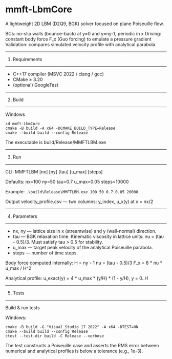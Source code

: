 # mmft-LbmCore
A lightweight 2D LBM (D2Q9, BGK) solver focused on plane Poiseuille flow.

BCs: no-slip walls (bounce-back) at y=0 and y=ny-1, periodic in x
Driving: constant body force F_x (Guo forcing) to emulate a pressure gradient
Validation: compares simulated velocity profile with analytical parabola

-------------------------------------------------------------------------------
1) Requirements
-------------------------------------------------------------------------------
- C++17 compiler (MSVC 2022 / clang / gcc)
- CMake ≥ 3.20
- (optional) GoogleTest

-------------------------------------------------------------------------------
2) Build
-------------------------------------------------------------------------------
Windows
```
cd mmft-LbmCore
cmake -B build -A x64 -DCMAKE_BUILD_TYPE=Release
cmake --build build --config Release
```

The executable is build/Release/MMFTLBM.exe

-------------------------------------------------------------------------------
3) Run
-------------------------------------------------------------------------------
CLI:
  MMFTLBM [nx] [ny] [tau] [u_max] [steps]

Defaults:
  nx=100  ny=50  tau=0.7  u_max=0.05  steps=10000

Example:
``.\build\Release\MMFTLBM.exe 100 50 0.7 0.05 20000``

Output
  velocity_profile.csv — two columns: y_index, u_x(y) at x = nx/2

-------------------------------------------------------------------------------
4) Parameters
-------------------------------------------------------------------------------
- nx, ny — lattice size in x (streamwise) and y (wall-normal) direction.
- tau — BGK relaxation time. Kinematic viscosity in lattice units: nu = (tau - 0.5)/3.
        Must satisfy tau > 0.5 for stability.
- u_max — target peak velocity of the analytical Poiseuille parabola.
- steps — number of time steps.

Body force computed internally:
  H   = ny - 1
  nu  = (tau - 0.5)/3
  F_x = 8 * nu * u_max / H^2

Analytical profile:
  u_exact(y) = 4 * u_max * (y/H) * (1 - y/H),  y = 0..H

-------------------------------------------------------------------------------
5) Tests
-------------------------------------------------------------------------------
Build & run tests

Windows:
```
cmake -B build -G "Visual Studio 17 2022" -A x64 -DTEST=ON
cmake --build build --config Release
ctest --test-dir build -C Release --verbose
```

The test constructs a Poiseuille case and asserts the RMS error between numerical
and analytical profiles is below a tolerance (e.g., 1e-3).
